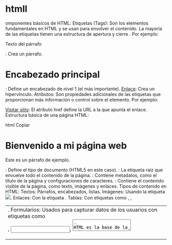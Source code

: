 # htmll
omponentes básicos de HTML:
Etiquetas (Tags): Son los elementos fundamentales en HTML y se usan para envolver el contenido. La mayoría de las etiquetas tienen una estructura de apertura <tag> y cierre </tag>. Por ejemplo:

<p>Texto del párrafo</p>: Crea un párrafo.
<h1>Encabezado principal</h1>: Define un encabezado de nivel 1 (el más importante).
<a href="url">Enlace</a>: Crea un hipervínculo.
Atributos: Son propiedades adicionales de las etiquetas que proporcionan más información o control sobre el elemento. Por ejemplo:

<a href="https://www.example.com">Visitar sitio</a>: El atributo href define la URL a la que apunta el enlace.
Estructura básica de una página HTML:

html
Copiar
<!DOCTYPE html>
<html lang="es">
  <head>
    <meta charset="UTF-8">
    <meta name="viewport" content="width=device-width, initial-scale=1.0">
    <title>Título de la página</title>
  </head>
  <body>
    <h1>Bienvenido a mi página web</h1>
    <p>Este es un párrafo de ejemplo.</p>
  </body>
</html>
<!DOCTYPE html>: Define el tipo de documento (HTML5 en este caso).
<html>: La etiqueta raíz que envuelve todo el contenido de la página.
<head>: Contiene metadatos, como el título de la página y configuraciones de caracteres.
<body>: Contiene el contenido visible de la página, como texto, imágenes y enlaces.
Tipos de contenido en HTML:
Textos: Párrafos, encabezados, listas.
Imágenes: Usando la etiqueta <img src="ruta">.
Enlaces: Con la etiqueta <a>.
Tablas: Con etiquetas como <table>, <tr>, <td>.
Formularios: Usados para capturar datos de los usuarios con etiquetas como <form>, <input>, <textarea>.
HTML es la base de la web moderna y se sigue utilizando con otras tecnologías para lograr páginas dinámicas, interactivas y con diseños sofisticados.



